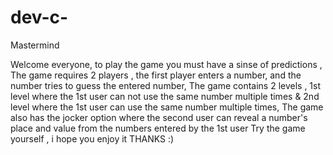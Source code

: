 # dev-c-
Mastermind

Welcome everyone, to play the game you must have a sinse of predictions ,
The game requires 2 players , the first player enters a number, and the number tries to guess the entered number, 
The game contains 2 levels , 1st level where the 1st user can not use the same number multiple times & 2nd level where the 1st user can use the same number multiple times,
The game also has the jocker option where the second user can reveal a number's place and value from the numbers entered by the 1st user
Try the game yourself , i hope you enjoy it 
THANKS :)
